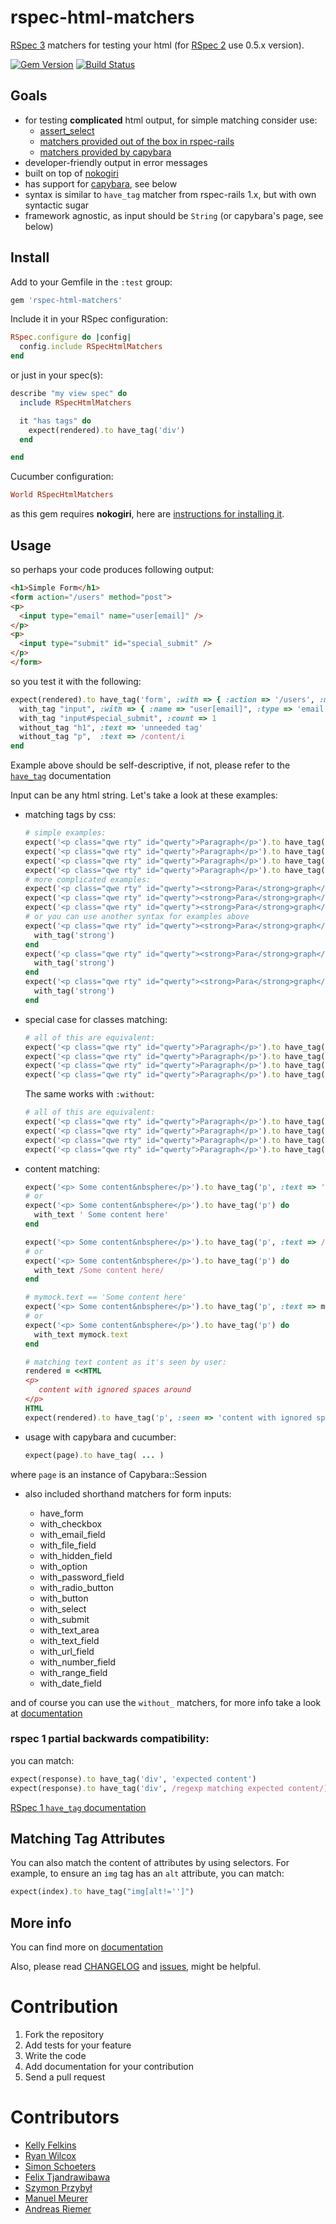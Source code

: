 rspec-html-matchers
===================

[RSpec 3](https://www.relishapp.com/rspec) matchers for testing your html (for [RSpec 2](https://www.relishapp.com/rspec/rspec-core/v/2-99/docs) use 0.5.x version).

[![Gem Version](https://badge.fury.io/rb/rspec-html-matchers.png)](http://badge.fury.io/rb/rspec-html-matchers)
[![Build Status](https://travis-ci.org/kucaahbe/rspec-html-matchers.png)](http://travis-ci.org/kucaahbe/rspec-html-matchers)

Goals
-----

* for testing **complicated** html output, for simple matching consider use:
  * [assert_select](http://api.rubyonrails.org/classes/ActionDispatch/Assertions/SelectorAssertions.html#method-i-assert_select)
  * [matchers provided out of the box in rspec-rails](https://www.relishapp.com/rspec/rspec-rails/v/2-11/docs/view-specs/view-spec)
  * [matchers provided by capybara](http://rdoc.info/github/jnicklas/capybara/Capybara/Node/Matchers)
* developer-friendly output in error messages
* built on top of [nokogiri](http://www.nokogiri.org/)
* has support for [capybara](https://github.com/jnicklas/capybara), see below
* syntax is similar to `have_tag` matcher from rspec-rails 1.x, but with own syntactic sugar
* framework agnostic, as input should be `String` (or capybara's page, see below)

Install
-------

Add to your Gemfile in the `:test` group:

```ruby
gem 'rspec-html-matchers'
```

Include it in your RSpec configuration:

```ruby
RSpec.configure do |config|
  config.include RSpecHtmlMatchers
end
```

or just in your spec(s):

```ruby
describe "my view spec" do
  include RSpecHtmlMatchers

  it "has tags" do
    expect(rendered).to have_tag('div')
  end

end
```

Cucumber configuration:

```ruby
World RSpecHtmlMatchers
```

as this gem requires **nokogiri**, here are [instructions for installing it](http://nokogiri.org/tutorials/installing_nokogiri.html).

Usage
-----

so perhaps your code produces following output:

```html
<h1>Simple Form</h1>
<form action="/users" method="post">
<p>
  <input type="email" name="user[email]" />
</p>
<p>
  <input type="submit" id="special_submit" />
</p>
</form>
```

so you test it with the following:

```ruby
expect(rendered).to have_tag('form', :with => { :action => '/users', :method => 'post' }) do
  with_tag "input", :with => { :name => "user[email]", :type => 'email' }
  with_tag "input#special_submit", :count => 1
  without_tag "h1", :text => 'unneeded tag'
  without_tag "p",  :text => /content/i
end
```

Example above should be self-descriptive, if not, please refer to the [`have_tag`](http://www.rubydoc.info/gems/rspec-html-matchers/RSpecHtmlMatchers%3Ahave_tag) documentation

Input can be any html string. Let's take a look at these examples:

* matching tags by css:

  ```ruby
  # simple examples:
  expect('<p class="qwe rty" id="qwerty">Paragraph</p>').to have_tag('p')
  expect('<p class="qwe rty" id="qwerty">Paragraph</p>').to have_tag(:p)
  expect('<p class="qwe rty" id="qwerty">Paragraph</p>').to have_tag('p#qwerty')
  expect('<p class="qwe rty" id="qwerty">Paragraph</p>').to have_tag('p.qwe.rty')
  # more complicated examples:
  expect('<p class="qwe rty" id="qwerty"><strong>Para</strong>graph</p>').to have_tag('p strong')
  expect('<p class="qwe rty" id="qwerty"><strong>Para</strong>graph</p>').to have_tag('p#qwerty strong')
  expect('<p class="qwe rty" id="qwerty"><strong>Para</strong>graph</p>').to have_tag('p.qwe.rty strong')
  # or you can use another syntax for examples above
  expect('<p class="qwe rty" id="qwerty"><strong>Para</strong>graph</p>').to have_tag('p') do
    with_tag('strong')
  end
  expect('<p class="qwe rty" id="qwerty"><strong>Para</strong>graph</p>').to have_tag('p#qwerty') do
    with_tag('strong')
  end
  expect('<p class="qwe rty" id="qwerty"><strong>Para</strong>graph</p>').to have_tag('p.qwe.rty') do
    with_tag('strong')
  end
  ```

* special case for classes matching:

  ```ruby
  # all of this are equivalent:
  expect('<p class="qwe rty" id="qwerty">Paragraph</p>').to have_tag('p', :with => { :class => 'qwe rty' })
  expect('<p class="qwe rty" id="qwerty">Paragraph</p>').to have_tag('p', :with => { :class => 'rty qwe' })
  expect('<p class="qwe rty" id="qwerty">Paragraph</p>').to have_tag('p', :with => { :class => ['rty', 'qwe'] })
  expect('<p class="qwe rty" id="qwerty">Paragraph</p>').to have_tag('p', :with => { :class => ['qwe', 'rty'] })
  ```

  The same works with `:without`:

  ```ruby
  # all of this are equivalent:
  expect('<p class="qwe rty" id="qwerty">Paragraph</p>').to have_tag('p', :without => { :class => 'qwe rty' })
  expect('<p class="qwe rty" id="qwerty">Paragraph</p>').to have_tag('p', :without => { :class => 'rty qwe' })
  expect('<p class="qwe rty" id="qwerty">Paragraph</p>').to have_tag('p', :without => { :class => ['rty', 'qwe'] })
  expect('<p class="qwe rty" id="qwerty">Paragraph</p>').to have_tag('p', :without => { :class => ['qwe', 'rty'] })
  ```

* content matching:

  ```ruby
  expect('<p> Some content&nbsphere</p>').to have_tag('p', :text => ' Some content here')
  # or
  expect('<p> Some content&nbsphere</p>').to have_tag('p') do
    with_text ' Some content here'
  end

  expect('<p> Some content&nbsphere</p>').to have_tag('p', :text => /Some content here/)
  # or
  expect('<p> Some content&nbsphere</p>').to have_tag('p') do
    with_text /Some content here/
  end

  # mymock.text == 'Some content here'
  expect('<p> Some content&nbsphere</p>').to have_tag('p', :text => mymock.text)
  # or
  expect('<p> Some content&nbsphere</p>').to have_tag('p') do
    with_text mymock.text
  end

  # matching text content as it's seen by user:
  rendered = <<HTML
  <p>
     content with ignored spaces around
  </p>
  HTML
  expect(rendered).to have_tag('p', :seen => 'content with ignored spaces around')
  ```

* usage with capybara and cucumber:

  ```ruby
  expect(page).to have_tag( ... )
  ```

where `page` is an instance of Capybara::Session

* also included shorthand matchers for form inputs:

  - have\_form
  - with\_checkbox
  - with\_email\_field
  - with\_file\_field
  - with\_hidden\_field
  - with\_option
  - with\_password\_field
  - with\_radio\_button
  - with\_button
  - with\_select
  - with\_submit
  - with\_text\_area
  - with\_text\_field
  - with\_url\_field
  - with\_number\_field
  - with\_range\_field
  - with\_date\_field

and of course you can use the `without_` matchers,
for more info take a look at [documentation](http://www.rubydoc.info/gems/rspec-html-matchers/RSpecHtmlMatchers)

### rspec 1 partial backwards compatibility:

you can match:

```ruby
expect(response).to have_tag('div', 'expected content')
expect(response).to have_tag('div', /regexp matching expected content/)
```

[RSpec 1 `have_tag` documentation](http://old.rspec.info/rails/writing/views.html)

Matching Tag Attributes
-----------------------

You can also match the content of attributes by using selectors. For example, to ensure an `img` tag has an `alt` attribute, you can match:

```ruby
expect(index).to have_tag("img[alt!='']")
```

More info
---------

You can find more on [documentation](http://www.rubydoc.info/gems/rspec-html-matchers/RSpecHtmlMatchers)

Also, please read [CHANGELOG](https://github.com/kucaahbe/rspec-html-matchers/blob/master/CHANGELOG.md) and [issues](https://github.com/kucaahbe/rspec-html-matchers/issues), might be helpful.

Contribution
============

1. Fork the repository
2. Add tests for your feature
3. Write the code
4. Add documentation for your contribution
5. Send a pull request

Contributors
============

- [Kelly Felkins](http://github.com/kellyfelkins)
- [Ryan Wilcox](http://github.com/rwilcox)
- [Simon Schoeters](https://github.com/cimm)
- [Felix Tjandrawibawa](https://github.com/cemenghttps://github.com/cemeng)
- [Szymon Przybył](https://github.com/apocalyptiq)
- [Manuel Meurer](https://github.com/manuelmeurer)
- [Andreas Riemer](https://github.com/arfl)
